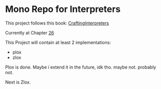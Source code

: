 # Mono Repo for Interpreters

This project follows this book: [CraftingInterpreters](https://craftinginterpreters.com/index.html)

Currently at Chapter [26](https://craftinginterpreters.com/garbage-collection.html)

This Project will contain at least 2 implementations:

- plox
- zlox

Plox is done. Maybe i extend it in the future, idk tho. maybe not. probably not.

Next is Zlox.

